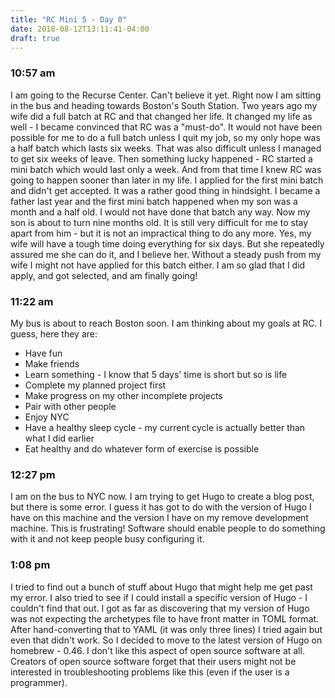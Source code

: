 ```yaml
---
title: "RC Mini 5 - Day 0"
date: 2018-08-12T13:11:41-04:00
draft: true
---
```


### 10:57 am
I am going to the Recurse Center. Can't believe it yet. Right now I am sitting in the bus and heading towards Boston's South Station.
Two years ago my wife did a full batch at RC and that changed her life. It changed my life as well - I became convinced that RC was a "must-do".
It would not have been possible for me to do a full batch unless I quit my job, so my only hope was a half batch which lasts six weeks. That was also difficult unless I managed to get six weeks of leave. Then something lucky happened - RC started a mini batch which would last only a week. And from that time I knew RC was going to happen sooner than later in my life. I applied for the first mini batch and didn't get accepted. It was a rather good thing in hindsight. I became a father last year and the first mini batch happened when my son was a month and a half old. I would not have done that batch any way. Now my son is about to turn nine months old. It is still very difficult for me to stay apart from him - but it is not an impractical thing to do any more. Yes, my wife will have a tough time doing everything for six days. But she repeatedly assured me she can do it, and I believe her. Without a steady push from my wife I might not have applied for this batch either. I am so glad that I did apply, and got selected, and am finally going!

### 11:22 am
My bus is about to reach Boston soon. I am thinking about my goals at RC. I guess, here they are:

* Have fun
* Make friends
* Learn something - I know that 5 days' time is short but so is life
* Complete my planned project first
* Make progress on my other incomplete projects
* Pair with other people
* Enjoy NYC
* Have a healthy sleep cycle - my current cycle is actually better than what I did earlier
* Eat healthy and do whatever form of exercise is possible

### 12:27 pm
I am on the bus to NYC now. I am trying to get Hugo to create a blog post, but there is some error. I guess it has got to do with the version of Hugo I have on this machine and the version I have on my remove development machine. This is frustrating! Software should enable people to do something with it and not keep people busy configuring it.

### 1:08 pm
I tried to find out a bunch of stuff about Hugo that might help me get past my error. I also tried to see if I could install a specific version of Hugo - I couldn't find that out. I got as far as discovering that my version of Hugo was not expecting the archetypes file to have front matter in TOML format. After hand-converting that to YAML (it was only three lines) I tried again but even that didn't work. So I decided to move to the latest version of Hugo on homebrew - 0.46. I don't like this aspect of open source software at all. Creators of open source software forget that their users might not be interested in troubleshooting problems like this (even if the user is a programmer).
